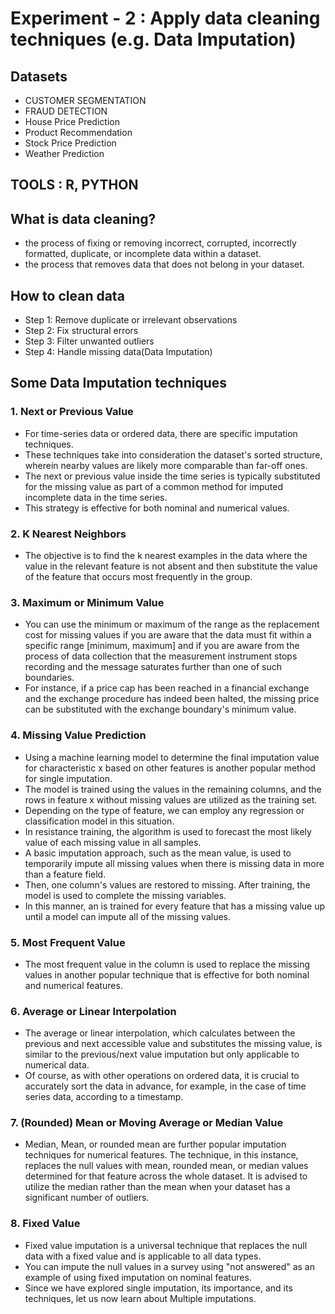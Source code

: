 # Experiment - 2 : Apply data cleaning techniques (e.g. Data Imputation)

## Datasets

- CUSTOMER SEGMENTATION
- FRAUD DETECTION
- House Price Prediction
- Product Recommendation
- Stock Price Prediction
- Weather Prediction

## TOOLS : R, PYTHON

## What is data cleaning?

- the process of fixing or removing incorrect, corrupted, incorrectly formatted, duplicate, or incomplete data within a dataset.
- the process that removes data that does not belong in your dataset.

## How to clean data

- Step 1: Remove duplicate or irrelevant observations
- Step 2: Fix structural errors
- Step 3: Filter unwanted outliers
- Step 4: Handle missing data(Data Imputation)

## Some Data Imputation techniques

### 1. Next or Previous Value

- For time-series data or ordered data, there are specific imputation techniques.
- These techniques take into consideration the dataset's sorted structure, wherein nearby values are likely more comparable than far-off ones.
- The next or previous value inside the time series is typically substituted for the missing value as part of a common method for imputed incomplete data in the time series.
- This strategy is effective for both nominal and numerical values.

### 2. K Nearest Neighbors

- The objective is to find the k nearest examples in the data where the value in the relevant feature is not absent and then substitute the value of the feature that occurs most frequently in the group.

### 3. Maximum or Minimum Value

- You can use the minimum or maximum of the range as the replacement cost for missing values if you are aware that the data must fit within a specific range [minimum, maximum] and if you are aware from the process of data collection that the measurement instrument stops recording and the message saturates further than one of such boundaries.
- For instance, if a price cap has been reached in a financial exchange and the exchange procedure has indeed been halted, the missing price can be substituted with the exchange boundary's minimum value.

### 4. Missing Value Prediction

- Using a machine learning model to determine the final imputation value for characteristic x based on other features is another popular method for single imputation.
- The model is trained using the values in the remaining columns, and the rows in feature x without missing values are utilized as the training set.
- Depending on the type of feature, we can employ any regression or classification model in this situation.
- In resistance training, the algorithm is used to forecast the most likely value of each missing value in all samples.
- A basic imputation approach, such as the mean value, is used to temporarily impute all missing values when there is missing data in more than a feature field.
- Then, one column's values are restored to missing. After training, the model is used to complete the missing variables.
- In this manner, an is trained for every feature that has a missing value up until a model can impute all of the missing values.

### 5. Most Frequent Value

- The most frequent value in the column is used to replace the missing values in another popular technique that is effective for both nominal and numerical features.

### 6. Average or Linear Interpolation

- The average or linear interpolation, which calculates between the previous and next accessible value and substitutes the missing value, is similar to the previous/next value imputation but only applicable to numerical data.
- Of course, as with other operations on ordered data, it is crucial to accurately sort the data in advance, for example, in the case of time series data, according to a timestamp.

### 7. (Rounded) Mean or Moving Average or Median Value

- Median, Mean, or rounded mean are further popular imputation techniques for numerical features. The technique, in this instance, replaces the null values with mean, rounded mean, or median values determined for that feature across the whole dataset. It is advised to utilize the median rather than the mean when your dataset has a significant number of outliers.

### 8. Fixed Value

- Fixed value imputation is a universal technique that replaces the null data with a fixed value and is applicable to all data types.
- You can impute the null values in a survey using "not answered" as an example of using fixed imputation on nominal features.
- Since we have explored single imputation, its importance, and its techniques, let us now learn about Multiple imputations.
